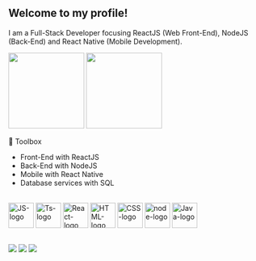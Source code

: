 ## Welcome to my profile!

I am a Full-Stack Developer focusing ReactJS (Web Front-End), NodeJS (Back-End) and React Native (Mobile Development).

<div>
   <img height="150em" src="https://github-readme-stats-ten-gilt.vercel.app/api?username=barbosathaissa&show_icons=true&theme=dracula&count_private=true">
   <img height="150em" src="https://github-readme-stats-ten-gilt.vercel.app/api/top-langs/?username=barbosathaissa&layout=compact&theme=dracula">
</div>

🚀 Toolbox
  <ul>
      <li>Front-End with ReactJS</li>
      <li>Back-End with NodeJS</li>
      <li>Mobile with React Native</li> 
      <li>Database services with SQL</li>
  </ul>

<div style="display: inline_block"><br>
  <img height='50em' alt="JS-logo" src="https://cdn.worldvectorlogo.com/logos/logo-javascript.svg">
  <img height='50em' alt="Ts-logo" src="https://cdn.worldvectorlogo.com/logos/typescript.svg">
  <img height='50em' alt="React-logo" src="https://cdn.worldvectorlogo.com/logos/react-2.svg">
  <img height='50em' alt="HTML-logo" src="https://cdn.worldvectorlogo.com/logos/html-1.svg">
  <img height='50em' alt="CSS-logo" src='https://cdn.worldvectorlogo.com/logos/css-3.svg'>
  <img height="50em" alt="node-logo" src="https://cdn.jsdelivr.net/gh/devicons/devicon/icons/nodejs/nodejs-original.svg">
  <img height='50em' alt='Java-logo' src='https://cdn.worldvectorlogo.com/logos/java-4.svg'>
</div>

 ##
 
  <div>
  <a href="https://www.instagram.com/thaissabarbosaa/" target="_blank"><img src="https://img.shields.io/badge/-Instagram-%23E4405F?style=for-the-badge&logo=instagram&logoColor=white" target="_blank"></a>
  <a href = "mailto:contatothaissabarbosa@gmail.com"><img src="https://img.shields.io/badge/-Gmail-%23333?style=for-the-badge&logo=gmail&logoColor=white" target="_blank"></a>
  <a href="https://www.linkedin.com/in/barbosathaissa/" target="_blank"><img src="https://img.shields.io/badge/-LinkedIn-%230077B5?style=for-the-badge&logo=linkedin&logoColor=white" target="_blank"></a> 
  </div>
<!---
BarbosaThaissa/BarbosaThaissa is a ✨ special ✨ repository because its `README.md` (this file) appears on your GitHub profile.
You can click the Preview link to take a look at your changes.
--->
